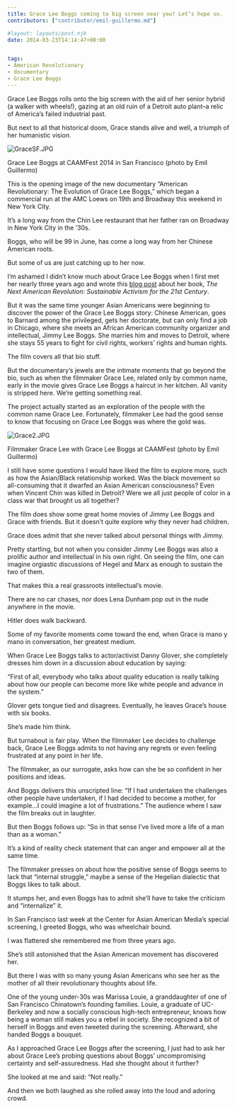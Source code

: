 ```yaml
---
title: Grace Lee Boggs coming to big screen near you? Let’s hope so.
contributors: ["contributor/emil-guillermo.md"]

#layout: layouts/post.njk
date: 2014-03-23T14:14:47+00:00


tags:
- American Revolutionary
- documentary
- Grace Lee Boggs
---
```


Grace Lee Boggs rolls onto the big screen with the aid of her senior hybrid (a
walker with wheels!), gazing at an old ruin of a Detroit auto plant–a relic of
America’s failed industrial past.

But next to all that historical doom, Grace stands alive and well, a triumph of
her humanistic vision.

![GraceSF.JPG](/uploads/GraceSF.JPG)

Grace Lee Boggs at CAAMFest 2014 in San Francisco (photo by Emil Guillermo)

This is the opening image of the new documentary “American Revolutionary: The
Evolution of Grace Lee Boggs,” which began a commercial run at the AMC Loews on
19th and Broadway this weekend in New York City.

It’s a long way from the Chin Lee restaurant that her father ran on Broadway in
New York City in the ’30s.

Boggs, who will be 99 in June, has come a long way from her Chinese American
roots.

But some of us are just catching up to her now.

I’m ashamed I didn’t know much about Grace Lee Boggs when I first met her nearly
three years ago and wrote this [blog post][1] about her book, _The Next American
Revolution: Sustainable Activism for the 21st Century_.

But it was the same time younger Asian Americans were beginning to discover the
power of the Grace Lee Boggs story: Chinese American, goes to Barnard among the
privileged, gets her doctorate, but can only find a job in Chicago, where she
meets an African American community organizer and intellectual, Jimmy Lee Boggs.
She marries him and moves to Detroit, where she stays 55 years to fight for
civil rights, workers’ rights and human rights.

The film covers all that bio stuff.

But the documentary’s jewels are the intimate moments that go beyond the bio,
such as when the filmmaker Grace Lee, related only by common name, early in the
movie gives Grace Lee Boggs a haircut in her kitchen. All vanity is stripped
here. We’re getting something real.

The project actually started as an exploration of the people with the common
name Grace Lee. Fortunately, filmmaker Lee had the good sense to know that
focusing on Grace Lee Boggs was where the gold was.

![Grace2.JPG](/uploads/Grace2.JPG)

Filmmaker Grace Lee with Grace Lee Boggs at CAAMFest (photo by Emil Guillermo)

I still have some questions I would have liked the film to explore more, such as
how the Asian/Black relationship worked. Was the black movement so all-consuming
that it dwarfed an Asian American consciousness? Even when Vincent Chin was
killed in Detroit? Were we all just people of color in a class war that brought
us all together?

The film does show some great home movies of Jimmy Lee Boggs and Grace with
friends. But it doesn’t quite explore why they never had children.

Grace does admit that she never talked about personal things with Jimmy.

Pretty startling, but not when you consider Jimmy Lee Boggs was also a prolific
author and intellectual in his own right. On seeing the film, one can imagine
orgiastic discussions of Hegel and Marx as enough to sustain the two of them.

That makes this a real grassroots intellectual’s movie.

There are no car chases, nor does Lena Dunham pop out in the nude anywhere in
the movie.

Hitler does walk backward.

Some of my favorite moments come toward the end, when Grace is mano y mano in
conversation, her greatest medium.

When Grace Lee Boggs talks to actor/activist Danny Glover, she completely
dresses him down in a discussion about education by saying:

“First of all, everybody who talks about quality education is really talking
about how our people can become more like white people and advance in the
system.”

Glover gets tongue tied and disagrees. Eventually, he leaves Grace’s house with
six books.

She’s made him think.

But turnabout is fair play. When the filmmaker Lee decides to challenge back,
Grace Lee Boggs admits to not having any regrets or even feeling frustrated at
any point in her life.

The filmmaker, as our surrogate, asks how can she be so confident in her
positions and ideas.

And Boggs delivers this unscripted line: “If I had undertaken the challenges
other people have undertaken, if I had decided to become a mother, for example…I
could imagine a lot of frustrations.” The audience where I saw the film breaks
out in laughter.

But then Boggs follows up: “So in that sense I’ve lived more a life of a man
than as a woman.”

It’s a kind of reality check statement that can anger and empower all at the
same time.

The filmmaker presses on about how the positive sense of Boggs seems to lack
that “internal struggle,” maybe a sense of the Hegelian dialectic that Boggs
likes to talk about.

It stumps her, and even Boggs has to admit she’ll have to take the criticism and
“internalize” it.

In San Francisco last week at the Center for Asian American Media’s special
screening, I greeted Boggs, who was wheelchair bound.

I was flattered she remembered me from three years ago.

She’s still astonished that the Asian American movement has discovered her.

But there I was with so many young Asian Americans who see her as the mother of
all their revolutionary thoughts about life.

One of the young under-30s was Marissa Louie, a granddaughter of one of San
Francisco Chinatown’s founding families. Louie, a graduate of UC-Berkeley and
now a socially conscious high-tech entrepreneur, knows how being a woman still
makes you a rebel in society. She recognized a bit of herself in Boggs and even
tweeted during the screening. Afterward, she handed Boggs a bouquet.

As I approached Grace Lee Boggs after the screening, I just had to ask her about
Grace Lee’s probing questions about Boggs’ uncompromising certainty and
self-assuredness. Had she thought about it further?

She looked at me and said: “Not really.”

And then we both laughed as she rolled away into the loud and adoring crowd.

[1]: (/blog/is-america-ready-for-its-next-revolution-grace-lee-boggs-thinks-so/)

